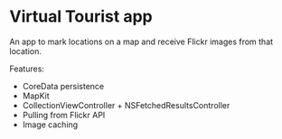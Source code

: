 # Virtual Tourist app
An app to mark locations on a map and receive Flickr images from that location.

Features:
 - CoreData persistence
 - MapKit
 - CollectionViewController + NSFetchedResultsController
 - Pulling from Flickr API
 - Image caching
